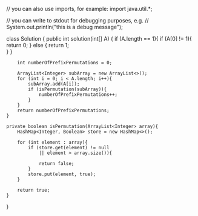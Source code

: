 // you can also use imports, for example:
import java.util.*;

// you can write to stdout for debugging purposes, e.g.
// System.out.println("this is a debug message");

class Solution {
    public int solution(int[] A) {
        if (A.length == 1){
            if (A[0] != 1){
                return 0;
            } else {
                return 1;    
            }
        }
        
        int numberOfPrefixPermutations = 0;
        
        ArrayList<Integer> subArray = new ArrayList<>();
        for (int i = 0; i < A.length; i++){
            subArray.add(A[i]);
            if (isPermutation(subArray)){
                numberOfPrefixPermutations++;    
            }
        }
        return numberOfPrefixPermutations;
    }
    
    private boolean isPermutation(ArrayList<Integer> array){
        HashMap<Integer, Boolean> store = new HashMap<>();
        
        for (int element : array){
            if (store.get(element) != null
                || element > array.size()){
                
                return false;        
            }
            store.put(element, true);
        }
        
        return true;
    }
}
